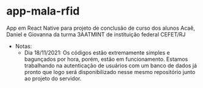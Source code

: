 # app-mala-rfid
App em React Native para projeto de conclusão de curso dos alunos Acaê, Daniel e Giovanna da turma 3AATMINT de instituição federal CEFET/RJ
 - Notas: 
    - Dia 18/11/2021: Os códigos estão extremamente simples e bagunçados por hora, porém, estão em funcionamento. Estamos trabalhando na       autenticação de usuários com um banco de dados já pronto que logo será disponibilizado nesse mesmo repositório junto ao projeto do servidor.